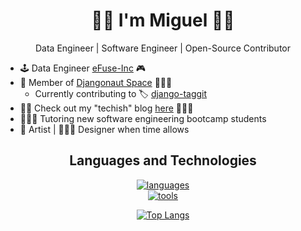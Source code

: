 <h1 align="center">✋🏽 I'm Miguel ✋🏽</h1> 

<p align="center">
Data Engineer | Software Engineer | Open-Source Contributor <br>

  - 🕹️ Data Engineer [eFuse-Inc](https://efuse.gg/) 🎮
  - 🚀 Member of [Djangonaut Space](https://djangonaut.space/) 🧑🏾‍🚀
    - Currently contributing to 🏷️ [django-taggit](https://github.com/jazzband/django-taggit)
  - ✍🏽 Check out my "techish" blog [here](https://medium.com/@miguel-codes) 👨🏽‍💻 
  - 👨🏽‍🏫 Tutoring new software engineering bootcamp students
  - 🎨 Artist | 👨🏽‍🎨 Designer when time allows


</p>

<h2 align="center">Languages and Technologies</h2>
<p align="center">
  <a href="#">
    <img src="https://skillicons.dev/icons?i=py,javascript,typescript,postgres,git,github,githubactions" alt="languages" /> </br>
    <img src="https://skillicons.dev/icons?i=mongodb,discord,docker,vscode,kubernetes,aws,figma" alt="tools" />
    
  </a>
</p>

<p align="center"><a href="#">
    <img src="https://github-readme-stats.vercel.app/api/top-langs/?username=guel-codes&layout=compact&theme=aura_dark&count_private=true&hide_border=true&bg_color=0d1117" alt="Top Langs">
</a></p>
